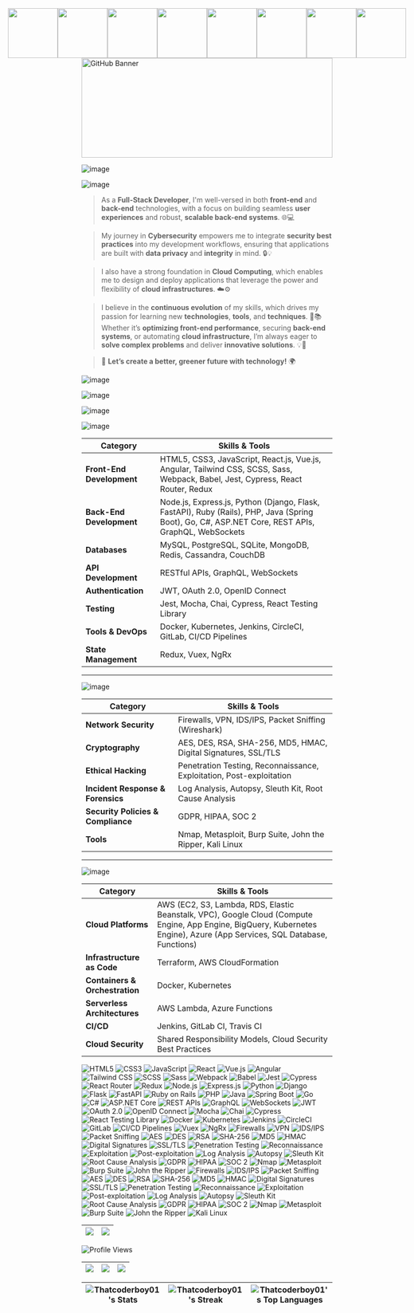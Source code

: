<div style="display: flex; justify-content: center; align-items: center; gap: 0; margin: 0;">
  <img src="https://i.gifer.com/origin/98/98eda5b292bc33c779b8499d656f90ad_w200.gif" width="100" style="margin: 0;">
  <img src="https://i.gifer.com/origin/98/98eda5b292bc33c779b8499d656f90ad_w200.gif" width="100" style="margin: 0;">
  <img src="https://i.gifer.com/origin/98/98eda5b292bc33c779b8499d656f90ad_w200.gif" width="100" style="margin: 0;">
  <img src="https://i.gifer.com/origin/98/98eda5b292bc33c779b8499d656f90ad_w200.gif" width="100" style="margin: 0;">
  <img src="https://i.gifer.com/origin/98/98eda5b292bc33c779b8499d656f90ad_w200.gif" width="100" style="margin: 0;">
  <img src="https://i.gifer.com/origin/98/98eda5b292bc33c779b8499d656f90ad_w200.gif" width="100" style="margin: 0;">
  <img src="https://i.gifer.com/origin/98/98eda5b292bc33c779b8499d656f90ad_w200.gif" width="100" style="margin: 0;">
  <img src="https://i.gifer.com/origin/98/98eda5b292bc33c779b8499d656f90ad_w200.gif" width="100" style="margin: 0;">
</div>

<img src="https://www.itfm.nl/wp-content/themes/itfm/images/fallback.jpg" alt="GitHub Banner" width="100%" height="200">

![image](https://github.com/user-attachments/assets/aeb2b7c3-4a2d-4ae6-9bf8-8dabe06a2eb5)

![image](https://github.com/user-attachments/assets/60d58b6a-3fe1-4c2f-86d2-0a9131908fbe)


> As a **Full-Stack Developer**, I'm well-versed in both **front-end** and **back-end** technologies, with a focus on building seamless **user experiences** and robust, **scalable back-end systems**. 🌐💻

> My journey in **Cybersecurity** empowers me to integrate **security best practices** into my development workflows, ensuring that applications are built with **data privacy** and **integrity** in mind. 🔒💡

> I also have a strong foundation in **Cloud Computing**, which enables me to design and deploy applications that leverage the power and flexibility of **cloud infrastructures**. ☁️⚙️

> I believe in the **continuous evolution** of my skills, which drives my passion for learning new **technologies**, **tools**, and **techniques**. 🚀📚 Whether it’s **optimizing front-end performance**, securing **back-end systems**, or automating **cloud infrastructure**, I’m always eager to **solve complex problems** and deliver **innovative solutions**. 💡🔧


> 🌱 **Let’s create a better, greener future with technology!** 🌍

![image](https://github.com/user-attachments/assets/e778c190-6ab5-4126-bd69-990216ec84da)


![image](https://github.com/user-attachments/assets/2abb2284-dc32-430c-b94e-010c22d3cd2c)

![image](https://github.com/user-attachments/assets/0c4115cf-1365-448e-9fe2-595418b45ff0)


![image](https://github.com/user-attachments/assets/ab011ae7-c897-492f-b371-6bbf2375b7d6)



| **Category**               | **Skills & Tools**                                                                                                                                                         |
|----------------------------|----------------------------------------------------------------------------------------------------------------------------------------------------------------------------|
| **Front-End Development**   | HTML5, CSS3, JavaScript, React.js, Vue.js, Angular, Tailwind CSS, SCSS, Sass, Webpack, Babel, Jest, Cypress, React Router, Redux                                          |
| **Back-End Development**    | Node.js, Express.js, Python (Django, Flask, FastAPI), Ruby (Rails), PHP, Java (Spring Boot), Go, C#, ASP.NET Core, REST APIs, GraphQL, WebSockets                          |
| **Databases**               | MySQL, PostgreSQL, SQLite, MongoDB, Redis, Cassandra, CouchDB                                                                                                            |
| **API Development**         | RESTful APIs, GraphQL, WebSockets                                                                                                                                          |
| **Authentication**          | JWT, OAuth 2.0, OpenID Connect                                                                                                                                              |
| **Testing**                 | Jest, Mocha, Chai, Cypress, React Testing Library                                                                                                                           |
| **Tools & DevOps**          | Docker, Kubernetes, Jenkins, CircleCI, GitLab, CI/CD Pipelines                                                                                                           |
| **State Management**        | Redux, Vuex, NgRx                                                                                                                                                          |

---

![image](https://github.com/user-attachments/assets/3533fd3c-a3dc-4b28-8ece-6e1c7ceb2fab)


| **Category**                 | **Skills & Tools**                                                                                                                        |
|------------------------------|-------------------------------------------------------------------------------------------------------------------------------------------|
| **Network Security**          | Firewalls, VPN, IDS/IPS, Packet Sniffing (Wireshark)                                                                                        |
| **Cryptography**              | AES, DES, RSA, SHA-256, MD5, HMAC, Digital Signatures, SSL/TLS                                                                              |
| **Ethical Hacking**           | Penetration Testing, Reconnaissance, Exploitation, Post-exploitation                                                                       |
| **Incident Response & Forensics** | Log Analysis, Autopsy, Sleuth Kit, Root Cause Analysis                                                                                      |
| **Security Policies & Compliance** | GDPR, HIPAA, SOC 2                                                                                                                        |
| **Tools**                     | Nmap, Metasploit, Burp Suite, John the Ripper, Kali Linux                                                                                   |

---

![image](https://github.com/user-attachments/assets/5167b083-1580-459d-be79-1cd1d7176cb2)


| **Category**                   | **Skills & Tools**                                                                                                           |
|---------------------------------|------------------------------------------------------------------------------------------------------------------------------|
| **Cloud Platforms**             | AWS (EC2, S3, Lambda, RDS, Elastic Beanstalk, VPC), Google Cloud (Compute Engine, App Engine, BigQuery, Kubernetes Engine), Azure (App Services, SQL Database, Functions) |
| **Infrastructure as Code**      | Terraform, AWS CloudFormation                                                                                                 |
| **Containers & Orchestration**  | Docker, Kubernetes                                                                                                            |
| **Serverless Architectures**    | AWS Lambda, Azure Functions                                                                                                   |
| **CI/CD**                       | Jenkins, GitLab CI, Travis CI                                                                                                  |
| **Cloud Security**              | Shared Responsibility Models, Cloud Security Best Practices                                                                    |

![HTML5](https://img.shields.io/badge/HTML5-000000?style=for-the-badge&logo=html5)
![CSS3](https://img.shields.io/badge/CSS3-000000?style=for-the-badge&logo=css3)
![JavaScript](https://img.shields.io/badge/JavaScript-000000?style=for-the-badge&logo=javascript)
![React](https://img.shields.io/badge/React-000000?style=for-the-badge&logo=react)
![Vue.js](https://img.shields.io/badge/Vue.js-000000?style=for-the-badge&logo=vue.js)
![Angular](https://img.shields.io/badge/Angular-000000?style=for-the-badge&logo=angular)
![Tailwind CSS](https://img.shields.io/badge/Tailwind%20CSS-000000?style=for-the-badge&logo=tailwindcss)
![SCSS](https://img.shields.io/badge/SCSS-000000?style=for-the-badge&logo=sass)
![Sass](https://img.shields.io/badge/Sass-000000?style=for-the-badge&logo=sass)
![Webpack](https://img.shields.io/badge/Webpack-000000?style=for-the-badge&logo=webpack)
![Babel](https://img.shields.io/badge/Babel-000000?style=for-the-badge&logo=babel)
![Jest](https://img.shields.io/badge/Jest-000000?style=for-the-badge&logo=jest)
![Cypress](https://img.shields.io/badge/Cypress-000000?style=for-the-badge&logo=cypress)
![React Router](https://img.shields.io/badge/React%20Router-000000?style=for-the-badge&logo=react-router)
![Redux](https://img.shields.io/badge/Redux-000000?style=for-the-badge&logo=redux)
![Node.js](https://img.shields.io/badge/Node.js-000000?style=for-the-badge&logo=node.js)
![Express.js](https://img.shields.io/badge/Express.js-000000?style=for-the-badge&logo=express)
![Python](https://img.shields.io/badge/Python-000000?style=for-the-badge&logo=python)
![Django](https://img.shields.io/badge/Django-000000?style=for-the-badge&logo=django)
![Flask](https://img.shields.io/badge/Flask-000000?style=for-the-badge&logo=flask)
![FastAPI](https://img.shields.io/badge/FastAPI-000000?style=for-the-badge&logo=fastapi)
![Ruby on Rails](https://img.shields.io/badge/Ruby%20on%20Rails-000000?style=for-the-badge&logo=ruby-on-rails)
![PHP](https://img.shields.io/badge/PHP-000000?style=for-the-badge&logo=php)
![Java](https://img.shields.io/badge/Java-000000?style=for-the-badge&logo=java)
![Spring Boot](https://img.shields.io/badge/Spring%20Boot-000000?style=for-the-badge&logo=spring-boot)
![Go](https://img.shields.io/badge/Go-000000?style=for-the-badge&logo=go)
![C#](https://img.shields.io/badge/C%23-000000?style=for-the-badge&logo=csharp)
![ASP.NET Core](https://img.shields.io/badge/ASP.NET%20Core-000000?style=for-the-badge&logo=aspdotnet)
![REST APIs](https://img.shields.io/badge/REST%20APIs-000000?style=for-the-badge&logo=api)
![GraphQL](https://img.shields.io/badge/GraphQL-000000?style=for-the-badge&logo=graphql)
![WebSockets](https://img.shields.io/badge/WebSockets-000000?style=for-the-badge&logo=websockets)
![JWT](https://img.shields.io/badge/JWT-000000?style=for-the-badge&logo=json-web-tokens)
![OAuth 2.0](https://img.shields.io/badge/OAuth%202.0-000000?style=for-the-badge&logo=oauth)
![OpenID Connect](https://img.shields.io/badge/OpenID%20Connect-000000?style=for-the-badge&logo=openid)
![Mocha](https://img.shields.io/badge/Mocha-000000?style=for-the-badge&logo=mocha)
![Chai](https://img.shields.io/badge/Chai-000000?style=for-the-badge&logo=chai)
![Cypress](https://img.shields.io/badge/Cypress-000000?style=for-the-badge&logo=cypress)
![React Testing Library](https://img.shields.io/badge/React%20Testing%20Library-000000?style=for-the-badge&logo=testinglibrary)
![Docker](https://img.shields.io/badge/Docker-000000?style=for-the-badge&logo=docker)
![Kubernetes](https://img.shields.io/badge/Kubernetes-000000?style=for-the-badge&logo=kubernetes)
![Jenkins](https://img.shields.io/badge/Jenkins-000000?style=for-the-badge&logo=jenkins)
![CircleCI](https://img.shields.io/badge/CircleCI-000000?style=for-the-badge&logo=circleci)
![GitLab](https://img.shields.io/badge/GitLab-000000?style=for-the-badge&logo=gitlab)
![CI/CD Pipelines](https://img.shields.io/badge/CI%2FCD%20Pipelines-000000?style=for-the-badge&logo=cicd)
![Vuex](https://img.shields.io/badge/Vuex-000000?style=for-the-badge&logo=vuex)
![NgRx](https://img.shields.io/badge/NgRx-000000?style=for-the-badge&logo=ngrx)
![Firewalls](https://img.shields.io/badge/Firewalls-000000?style=for-the-badge&logo=firewall)
![VPN](https://img.shields.io/badge/VPN-000000?style=for-the-badge&logo=vpn)
![IDS/IPS](https://img.shields.io/badge/IDS%2FIPS-000000?style=for-the-badge&logo=security)
![Packet Sniffing](https://img.shields.io/badge/Packet%20Sniffing-000000?style=for-the-badge&logo=wireshark)
![AES](https://img.shields.io/badge/AES-000000?style=for-the-badge&logo=aes)
![DES](https://img.shields.io/badge/DES-000000?style=for-the-badge&logo=des)
![RSA](https://img.shields.io/badge/RSA-000000?style=for-the-badge&logo=rsa)
![SHA-256](https://img.shields.io/badge/SHA--256-000000?style=for-the-badge&logo=hashnode)
![MD5](https://img.shields.io/badge/MD5-000000?style=for-the-badge&logo=hashnode)
![HMAC](https://img.shields.io/badge/HMAC-000000?style=for-the-badge&logo=hashnode)
![Digital Signatures](https://img.shields.io/badge/Digital%20Signatures-000000?style=for-the-badge&logo=security)
![SSL/TLS](https://img.shields.io/badge/SSL%2FTLS-000000?style=for-the-badge&logo=ssl)
![Penetration Testing](https://img.shields.io/badge/Penetration%20Testing-000000?style=for-the-badge&logo=metasploit)
![Reconnaissance](https://img.shields.io/badge/Reconnaissance-000000?style=for-the-badge&logo=nmap)
![Exploitation](https://img.shields.io/badge/Exploitation-000000?style=for-the-badge&logo=metasploit)
![Post-exploitation](https://img.shields.io/badge/Post-exploitation-000000?style=for-the-badge&logo=metasploit)
![Log Analysis](https://img.shields.io/badge/Log%20Analysis-000000?style=for-the-badge&logo=logs)
![Autopsy](https://img.shields.io/badge/Autopsy-000000?style=for-the-badge&logo=autopsy)
![Sleuth Kit](https://img.shields.io/badge/Sleuth%20Kit-000000?style=for-the-badge&logo=sleuthkit)
![Root Cause Analysis](https://img.shields.io/badge/Root%20Cause%20Analysis-000000?style=for-the-badge&logo=analysis)
![GDPR](https://img.shields.io/badge/GDPR-000000?style=for-the-badge&logo=gdpr)
![HIPAA](https://img.shields.io/badge/HIPAA-000000?style=for-the-badge&logo=hipaa)
![SOC 2](https://img.shields.io/badge/SOC%202-000000?style=for-the-badge&logo=soc2)
![Nmap](https://img.shields.io/badge/Nmap-000000?style=for-the-badge&logo=nmap)
![Metasploit](https://img.shields.io/badge/Metasploit-000000?style=for-the-badge&logo=metasploit)
![Burp Suite](https://img.shields.io/badge/Burp%20Suite-000000?style=for-the-badge&logo=burpsuite)
![John the Ripper](https://img.shields.io/badge/John%20the%20Ripper-000000?style=for-the-badge&logo=johntheripper)
![Firewalls](https://img.shields.io/badge/Firewalls-000000?style=for-the-badge&logo=firewall)
![IDS/IPS](https://img.shields.io/badge/IDS%2FIPS-000000?style=for-the-badge&logo=security)
![Packet Sniffing](https://img.shields.io/badge/Packet%20Sniffing-000000?style=for-the-badge&logo=wireshark)
![AES](https://img.shields.io/badge/AES-000000?style=for-the-badge&logo=aes)
![DES](https://img.shields.io/badge/DES-000000?style=for-the-badge&logo=des)
![RSA](https://img.shields.io/badge/RSA-000000?style=for-the-badge&logo=rsa)
![SHA-256](https://img.shields.io/badge/SHA--256-000000?style=for-the-badge&logo=hashnode)
![MD5](https://img.shields.io/badge/MD5-000000?style=for-the-badge&logo=hashnode)
![HMAC](https://img.shields.io/badge/HMAC-000000?style=for-the-badge&logo=hashnode)
![Digital Signatures](https://img.shields.io/badge/Digital%20Signatures-000000?style=for-the-badge&logo=security)
![SSL/TLS](https://img.shields.io/badge/SSL%2FTLS-000000?style=for-the-badge&logo=ssl)
![Penetration Testing](https://img.shields.io/badge/Penetration%20Testing-000000?style=for-the-badge&logo=metasploit)
![Reconnaissance](https://img.shields.io/badge/Reconnaissance-000000?style=for-the-badge&logo=nmap)
![Exploitation](https://img.shields.io/badge/Exploitation-000000?style=for-the-badge&logo=metasploit)
![Post-exploitation](https://img.shields.io/badge/Post-exploitation-000000?style=for-the-badge&logo=metasploit)
![Log Analysis](https://img.shields.io/badge/Log%20Analysis-000000?style=for-the-badge&logo=logs)
![Autopsy](https://img.shields.io/badge/Autopsy-000000?style=for-the-badge&logo=autopsy)
![Sleuth Kit](https://img.shields.io/badge/Sleuth%20Kit-000000?style=for-the-badge&logo=sleuthkit)
![Root Cause Analysis](https://img.shields.io/badge/Root%20Cause%20Analysis-000000?style=for-the-badge&logo=analysis)
![GDPR](https://img.shields.io/badge/GDPR-000000?style=for-the-badge&logo=gdpr)
![HIPAA](https://img.shields.io/badge/HIPAA-000000?style=for-the-badge&logo=hipaa)
![SOC 2](https://img.shields.io/badge/SOC%202-000000?style=for-the-badge&logo=soc2)
![Nmap](https://img.shields.io/badge/Nmap-000000?style=for-the-badge&logo=nmap)
![Metasploit](https://img.shields.io/badge/Metasploit-000000?style=for-the-badge&logo=metasploit)
![Burp Suite](https://img.shields.io/badge/Burp%20Suite-000000?style=for-the-badge&logo=burpsuite)
![John the Ripper](https://img.shields.io/badge/John%20the%20Ripper-000000?style=for-the-badge&logo=johntheripper)
![Kali Linux](https://img.shields.io/badge/Kali%20Linux-000000?style=for-the-badge&logo=kali)



| ![](http://github-profile-summary-cards.vercel.app/api/cards/profile-details?username=Thatcoderboy01&theme=midnight_purple) | ![](http://github-profile-summary-cards.vercel.app/api/cards/productive-time?username=Thatcoderboy01&theme=midnight_purple&utcOffset=8) |
|----------------------------------------------------------------------------------------------------------------------------|-------------------------------------------------------------------------------------------------------------------------------------|

![Profile Views](https://profile-counter.glitch.me/Thatcoderboy01/count.svg)


| ![](http://github-profile-summary-cards.vercel.app/api/cards/stats?username=Thatcoderboy01&theme=github_dark) | ![](http://github-profile-summary-cards.vercel.app/api/cards/most-commit-language?username=Thatcoderboy01&theme=github_dark) | ![](http://github-profile-summary-cards.vercel.app/api/cards/repos-per-language?username=Thatcoderboy01&theme=github_dark) |
|----------------------------------------------------------------------------------------------------------------------------|-------------------------------------------------------------------------------------------------------------------------------------|-------------------------------------------------------------------------------------------------------------------------------------|


| ![Thatcoderboy01's Stats](https://github-readme-stats.vercel.app/api?username=Thatcoderboy01&theme=monokai&show_icons=true&hide_border=true&count_private=true) | ![Thatcoderboy01's Streak](https://github-readme-streak-stats.herokuapp.com/?user=Thatcoderboy01&theme=monokai&hide_border=true) | ![Thatcoderboy01's Top Languages](https://github-readme-stats.vercel.app/api/top-langs/?username=Thatcoderboy01&theme=monokai&show_icons=true&hide_border=true&layout=compact) |
|----------------------------------------------------------------------------------------------------------------------------|-------------------------------------------------------------------------------------------------------------------------------------|-------------------------------------------------------------------------------------------------------------------------------------|
